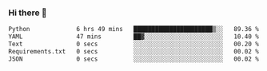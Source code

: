 ### Hi there 👋

<!--START_SECTION:waka-->

```txt
Python             6 hrs 49 mins   ██████████████████████▒░░   89.36 %
YAML               47 mins         ██▓░░░░░░░░░░░░░░░░░░░░░░   10.40 %
Text               0 secs          ░░░░░░░░░░░░░░░░░░░░░░░░░   00.20 %
Requirements.txt   0 secs          ░░░░░░░░░░░░░░░░░░░░░░░░░   00.02 %
JSON               0 secs          ░░░░░░░░░░░░░░░░░░░░░░░░░   00.02 %
```

<!--END_SECTION:waka-->

<!--
**Jonas-VanHaeken/Jonas-VanHaeken** is a ✨ _special_ ✨ repository because its `README.md` (this file) appears on your GitHub profile.

Here are some ideas to get you started:

- 🔭 I’m currently working on ...
- 🌱 I’m currently learning ...
- 👯 I’m looking to collaborate on ...
- 🤔 I’m looking for help with ...
- 💬 Ask me about ...
- 📫 How to reach me: ...
- 😄 Pronouns: ...
- ⚡ Fun fact: ...
-->
